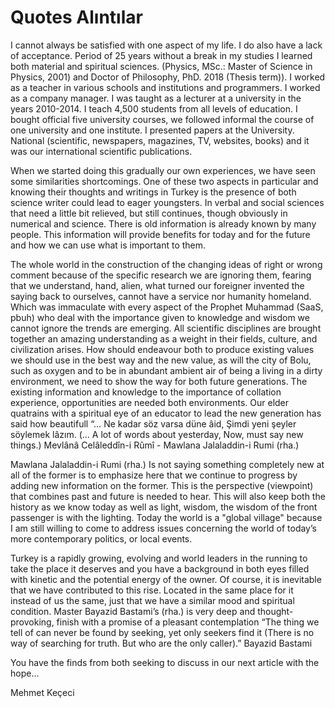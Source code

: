 # Quotes Alıntılar

I cannot always be satisfied with one aspect of my life. I do also have a lack of acceptance. Period of 25 years without a break in my studies I learned both material and spiritual sciences. (Physics, MSc.: Master of Science in Physics, 2001) and Doctor of Philosophy, PhD. 2018 (Thesis term)). I worked as a teacher in various schools and institutions and programmers. I worked as a company manager. I was taught as a lecturer at a university in the years 2010-2014. I teach 4,500 students from all levels of education. I bought official five university courses, we followed informal the course of one university and one institute. I presented papers at the University. National (scientific, newspapers, magazines, TV, websites, books) and it was our international scientific publications.

When we started doing this gradually our own experiences, we have seen some similarities shortcomings. One of these two aspects in particular and knowing their thoughts and writings in Turkey is the presence of both science writer could lead to eager youngsters. In verbal and social sciences that need a little bit relieved, but still continues, though obviously in numerical and science. There is old information is already known by many people. This information will provide benefits for today and for the future and how we can use what is important to them.

The whole world in the construction of the changing ideas of right or wrong comment because of the specific research we are ignoring them, fearing that we understand, hand, alien, what turned our foreigner invented the saying back to ourselves, cannot have a service nor humanity homeland. Which was immaculate with every aspect of the Prophet Muhammad (SaaS, pbuh) who deal with the importance given to knowledge and wisdom we cannot ignore the trends are emerging. All scientific disciplines are brought together an amazing understanding as a weight in their fields, culture, and civilization arises. How should endeavour both to produce existing values we should use in the best way and the new value, as will the city of Bolu, such as oxygen and to be in abundant ambient air of being a living in a dirty environment, we need to show the way for both future generations. The existing information and knowledge to the importance of collation experience, opportunities are needed both environments. Our elder quatrains with a spiritual eye of an educator to lead the new generation has said how beautifull “… Ne kadar söz varsa düne âid, Şimdi yeni şeyler söylemek lâzım. (… A lot of words about yesterday, Now, must say new things.) Mevlânâ Celâleddîn-i Rûmî - Mawlana Jalaladdin-i Rumi (rha.)

Mawlana Jalaladdin-i Rumi (rha.) Is not saying something completely new at all of the former is to emphasize here that we continue to progress by adding new information on the former. This is the perspective (viewpoint) that combines past and future is needed to hear. This will also keep both the history as we know today as well as light, wisdom, the wisdom of the front passenger is with the lighting. Today the world is a "global village" because I am still willing to come to address issues concerning the world of today’s more contemporary politics, or local events.

Turkey is a rapidly growing, evolving and world leaders in the running to take the place it deserves and you have a background in both eyes filled with kinetic and the potential energy of the owner. Of course, it is inevitable that we have contributed to this rise. Located in the same place for it instead of us the same, just that we have a similar mood and spiritual condition. Master Bayazid Bastami’s (rha.) is very deep and thought-provoking, finish with a promise of a pleasant contemplation “The thing we tell of can never be found by seeking, yet only seekers find it (There is no way of searching for truth. But who are the only caller).” Bayazid Bastami

You have the finds from both seeking to discuss in our next article with the hope...

Mehmet Keçeci
